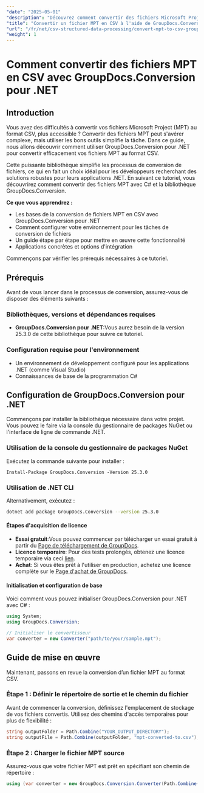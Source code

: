 ```yaml
---
"date": "2025-05-01"
"description": "Découvrez comment convertir des fichiers Microsoft Project (MPT) au format CSV avec GroupDocs.Conversion pour .NET. Ce guide fournit une procédure détaillée étape par étape pour une conversion fluide."
"title": "Convertir un fichier MPT en CSV à l'aide de GroupDocs.Conversion pour .NET &#58; un guide étape par étape"
"url": "/fr/net/csv-structured-data-processing/convert-mpt-to-csv-groupdocs-dotnet/"
"weight": 1
---
```


# Comment convertir des fichiers MPT en CSV avec GroupDocs.Conversion pour .NET

## Introduction

Vous avez des difficultés à convertir vos fichiers Microsoft Project (MPT) au format CSV, plus accessible ? Convertir des fichiers MPT peut s'avérer complexe, mais utiliser les bons outils simplifie la tâche. Dans ce guide, nous allons découvrir comment utiliser GroupDocs.Conversion pour .NET pour convertir efficacement vos fichiers MPT au format CSV.

Cette puissante bibliothèque simplifie les processus de conversion de fichiers, ce qui en fait un choix idéal pour les développeurs recherchant des solutions robustes pour leurs applications .NET. En suivant ce tutoriel, vous découvrirez comment convertir des fichiers MPT avec C# et la bibliothèque GroupDocs.Conversion.

**Ce que vous apprendrez :**
- Les bases de la conversion de fichiers MPT en CSV avec GroupDocs.Conversion pour .NET
- Comment configurer votre environnement pour les tâches de conversion de fichiers
- Un guide étape par étape pour mettre en œuvre cette fonctionnalité
- Applications concrètes et options d'intégration

Commençons par vérifier les prérequis nécessaires à ce tutoriel.

## Prérequis

Avant de vous lancer dans le processus de conversion, assurez-vous de disposer des éléments suivants :

### Bibliothèques, versions et dépendances requises
- **GroupDocs.Conversion pour .NET**:Vous aurez besoin de la version 25.3.0 de cette bibliothèque pour suivre ce tutoriel.
  

### Configuration requise pour l'environnement
- Un environnement de développement configuré pour les applications .NET (comme Visual Studio)
- Connaissances de base de la programmation C#

## Configuration de GroupDocs.Conversion pour .NET

Commençons par installer la bibliothèque nécessaire dans votre projet. Vous pouvez le faire via la console du gestionnaire de packages NuGet ou l'interface de ligne de commande .NET.

### Utilisation de la console du gestionnaire de packages NuGet
Exécutez la commande suivante pour installer :
```shell
Install-Package GroupDocs.Conversion -Version 25.3.0
```

### Utilisation de .NET CLI
Alternativement, exécutez :
```bash
dotnet add package GroupDocs.Conversion --version 25.3.0
```

#### Étapes d'acquisition de licence
- **Essai gratuit**:Vous pouvez commencer par télécharger un essai gratuit à partir du [Page de téléchargement de GroupDocs](https://releases.groupdocs.com/conversion/net/).
- **Licence temporaire**: Pour des tests prolongés, obtenez une licence temporaire via ceci [lien](https://purchase.groupdocs.com/temporary-license/).
- **Achat**: Si vous êtes prêt à l'utiliser en production, achetez une licence complète sur le [Page d'achat de GroupDocs](https://purchase.groupdocs.com/buy).

#### Initialisation et configuration de base
Voici comment vous pouvez initialiser GroupDocs.Conversion pour .NET avec C# :
```csharp
using System;
using GroupDocs.Conversion;

// Initialiser le convertisseur
var converter = new Converter("path/to/your/sample.mpt");
```

## Guide de mise en œuvre

Maintenant, passons en revue la conversion d’un fichier MPT au format CSV.

### Étape 1 : Définir le répertoire de sortie et le chemin du fichier

Avant de commencer la conversion, définissez l'emplacement de stockage de vos fichiers convertis. Utilisez des chemins d'accès temporaires pour plus de flexibilité :
```csharp
string outputFolder = Path.Combine("YOUR_OUTPUT_DIRECTORY");
string outputFile = Path.Combine(outputFolder, "mpt-converted-to.csv");
```

### Étape 2 : Charger le fichier MPT source

Assurez-vous que votre fichier MPT est prêt en spécifiant son chemin de répertoire :
```csharp
using (var converter = new GroupDocs.Conversion.Converter(Path.Combine("YOUR_DOCUMENT_DIRECTORY\